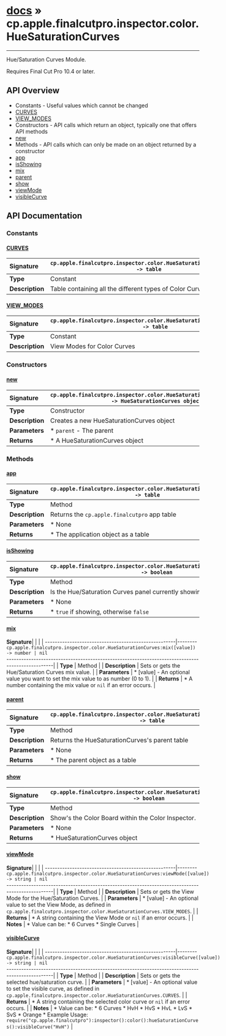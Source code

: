 # [docs](index.md) » cp.apple.finalcutpro.inspector.color.HueSaturationCurves
---

Hue/Saturation Curves Module.

Requires Final Cut Pro 10.4 or later.

## API Overview
* Constants - Useful values which cannot be changed
 * [CURVES](#curves)
 * [VIEW_MODES](#view_modes)
* Constructors - API calls which return an object, typically one that offers API methods
 * [new](#new)
* Methods - API calls which can only be made on an object returned by a constructor
 * [app](#app)
 * [isShowing](#isshowing)
 * [mix](#mix)
 * [parent](#parent)
 * [show](#show)
 * [viewMode](#viewmode)
 * [visibleCurve](#visiblecurve)

## API Documentation

### Constants

#### [CURVES](#curves)
| <span style="float: left;">**Signature**</span> | <span style="float: left;">`cp.apple.finalcutpro.inspector.color.HueSaturationCurves.CURVES -> table` </span>                                                          |
| -----------------------------------------------------|---------------------------------------------------------------------------------------------------------|
| **Type**                                             | Constant                                                                                         |
| **Description**                                      | Table containing all the different types of Color Curves                                                                                         |

#### [VIEW_MODES](#view_modes)
| <span style="float: left;">**Signature**</span> | <span style="float: left;">`cp.apple.finalcutpro.inspector.color.HueSaturationCurves.VIEW_MODES -> table` </span>                                                          |
| -----------------------------------------------------|---------------------------------------------------------------------------------------------------------|
| **Type**                                             | Constant                                                                                         |
| **Description**                                      | View Modes for Color Curves                                                                                         |

### Constructors

#### [new](#new)
| <span style="float: left;">**Signature**</span> | <span style="float: left;">`cp.apple.finalcutpro.inspector.color.HueSaturationCurves.new(parent) -> HueSaturationCurves object` </span>                                                          |
| -----------------------------------------------------|---------------------------------------------------------------------------------------------------------|
| **Type**                                             | Constructor                                                                                         |
| **Description**                                      | Creates a new HueSaturationCurves object                                                                                         |
| **Parameters**                                       |  * `parent`		- The parent                                       |
| **Returns**                                          |  * A HueSaturationCurves object                                                |

### Methods

#### [app](#app)
| <span style="float: left;">**Signature**</span> | <span style="float: left;">`cp.apple.finalcutpro.inspector.color.HueSaturationCurves:app() -> table` </span>                                                          |
| -----------------------------------------------------|---------------------------------------------------------------------------------------------------------|
| **Type**                                             | Method                                                                                         |
| **Description**                                      | Returns the `cp.apple.finalcutpro` app table                                                                                         |
| **Parameters**                                       |  * None                                       |
| **Returns**                                          |  * The application object as a table                                                |

#### [isShowing](#isshowing)
| <span style="float: left;">**Signature**</span> | <span style="float: left;">`cp.apple.finalcutpro.inspector.color.HueSaturationCurves:isShowing() -> boolean` </span>                                                          |
| -----------------------------------------------------|---------------------------------------------------------------------------------------------------------|
| **Type**                                             | Method                                                                                         |
| **Description**                                      | Is the Hue/Saturation Curves panel currently showing?                                                                                         |
| **Parameters**                                       |  * None                                       |
| **Returns**                                          |  * `true` if showing, otherwise `false`                                                |

#### [mix](#mix)
| <span style="float: left;">**Signature**</span> | <span style="float: left;">`cp.apple.finalcutpro.inspector.color.HueSaturationCurves:mix([value]) -> number | nil` </span>                                                          |
| -----------------------------------------------------|---------------------------------------------------------------------------------------------------------|
| **Type**                                             | Method                                                                                         |
| **Description**                                      | Sets or gets the Hue/Saturation Curves mix value.                                                                                         |
| **Parameters**                                       |  * [value] - An optional value you want to set the mix value to as number (0 to 1).                                       |
| **Returns**                                          |  * A number containing the mix value or `nil` if an error occurs.                                                |

#### [parent](#parent)
| <span style="float: left;">**Signature**</span> | <span style="float: left;">`cp.apple.finalcutpro.inspector.color.HueSaturationCurves:parent() -> table` </span>                                                          |
| -----------------------------------------------------|---------------------------------------------------------------------------------------------------------|
| **Type**                                             | Method                                                                                         |
| **Description**                                      | Returns the HueSaturationCurves's parent table                                                                                         |
| **Parameters**                                       |  * None                                       |
| **Returns**                                          |  * The parent object as a table                                                |

#### [show](#show)
| <span style="float: left;">**Signature**</span> | <span style="float: left;">`cp.apple.finalcutpro.inspector.color.HueSaturationCurves:show() -> boolean` </span>                                                          |
| -----------------------------------------------------|---------------------------------------------------------------------------------------------------------|
| **Type**                                             | Method                                                                                         |
| **Description**                                      | Show's the Color Board within the Color Inspector.                                                                                         |
| **Parameters**                                       |  * None                                       |
| **Returns**                                          |  * HueSaturationCurves object                                                |

#### [viewMode](#viewmode)
| <span style="float: left;">**Signature**</span> | <span style="float: left;">`cp.apple.finalcutpro.inspector.color.HueSaturationCurves:viewMode([value]) -> string | nil` </span>                                                          |
| -----------------------------------------------------|---------------------------------------------------------------------------------------------------------|
| **Type**                                             | Method                                                                                         |
| **Description**                                      | Sets or gets the View Mode for the Hue/Saturation Curves.                                                                                         |
| **Parameters**                                       |  * [value] - An optional value to set the View Mode, as defined in `cp.apple.finalcutpro.inspector.color.HueSaturationCurves.VIEW_MODES`.                                       |
| **Returns**                                          |  * A string containing the View Mode or `nil` if an error occurs.                                                |
| **Notes**                                            |  * Value can be:   * 6 Curves   * Single Curves                                                      |

#### [visibleCurve](#visiblecurve)
| <span style="float: left;">**Signature**</span> | <span style="float: left;">`cp.apple.finalcutpro.inspector.color.HueSaturationCurves:visibleCurve([value]) -> string | nil` </span>                                                          |
| -----------------------------------------------------|---------------------------------------------------------------------------------------------------------|
| **Type**                                             | Method                                                                                         |
| **Description**                                      | Sets or gets the selected hue/saturation curve.                                                                                         |
| **Parameters**                                       |  * [value] - An optional value to set the visible curve, as defined in `cp.apple.finalcutpro.inspector.color.HueSaturationCurves.CURVES`.                                       |
| **Returns**                                          |  * A string containing the selected color curve or `nil` if an error occurs.                                                |
| **Notes**                                            |  * Value can be:   * 6 Curves   * HvH   * HvS   * HvL   * LvS   * SvS   * Orange * Example Usage:   `require("cp.apple.finalcutpro"):inspector():color():hueSaturationCurves():visibleCurve("HvH")`                                                      |

